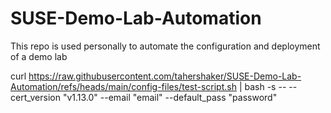 # SUSE-Demo-Lab-Automation
This repo is used personally to automate the configuration and deployment of a demo lab



curl https://raw.githubusercontent.com/tahershaker/SUSE-Demo-Lab-Automation/refs/heads/main/config-files/test-script.sh | bash -s -- --cert_version "v1.13.0" --email "email" --default_pass "password"